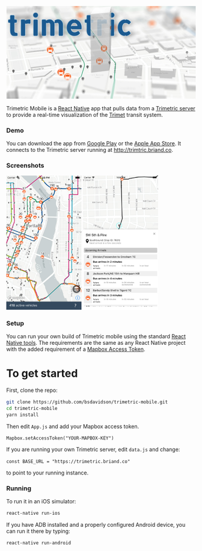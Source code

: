 <img alt="Trimetric" src="images/trimetric_header.jpg" width="888"><br />

Trimetric Mobile is a [React Native] app that pulls data from a [Trimetric server]
to provide a real-time visualization of the [Trimet] transit system.

### Demo

You can download the app from [Google Play] or the [Apple App Store].
It connects to the Trimetric server running at http://trimtric.briand.co.

### Screenshots

<img alt="overview" src="images/overview.jpg" width="200">
<img alt="arrival route" src="images/arrival_route.jpg" width="200">

### Setup

You can run your own build of Trimetric mobile using the standard [React Native tools]. The requirements are the same as any React Native project with the added requirement of a [Mapbox Access Token].

# To get started

First, clone the repo:

```sh
git clone https://github.com/bsdavidson/trimetric-mobile.git
cd trimetric-mobile
yarn install
```

Then edit `App.js` and add your Mapbox access token.

```
Mapbox.setAccessToken("YOUR-MAPBOX-KEY")
```

If you are running your own Trimetric server, edit `data.js` and change:

`const BASE_URL = "https://trimetric.briand.co"`

to point to your running instance.

### Running

To run it in an iOS simulator:

```sh
react-native run-ios
```

If you have ADB installed and a properly configured Android device, you can run it there by typing:

```sh
react-native run-android
```

[trimet]: https://trimet.org
[google play]: https://play.google.com/store/apps/details?id=com.trimetric_mobile
[apple app store]: https://itunes.apple.com/us/app/trimetric-mobile/id885567067
[gtfs]: https://developers.google.com/transit/
[mapbox]: https://www.mapbox.com/
[mapbox access token]: https://www.mapbox.com/signup/
[trimetric server]: https://github.com/bsdavidson/trimetric
[trimet api key]: https://developer.trimet.org/appid/registration/
[react native]: https://facebook.github.io/react-native/
[react native tools]: https://facebook.github.io/react-native/docs/getting-started.html
